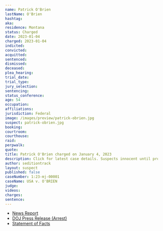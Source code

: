 ```yaml
---
name: Patrick O'Brien
lastName: O'Brien
hashtag:
aka:
residence: Montana
status: Charged
date: 2023-01-04
charged: 2023-01-04
indicted:
convicted:
acquitted:
sentenced:
dismissed:
deceased:
plea_hearing:
trial_date:
trial_type:
jury_selection:
sentencing:
status_conference:
age: 54
occupation:
affiliations:
jurisdiction: Federal
image: /images/preview/patrick-obrien.jpg
suspect: patrick-obrien.jpg
booking:
courtroom:
courthouse:
raid:
perpwalk:
quote:
title: Patrick O'Brien charged on January 4, 2023
description: Click for latest case details. Suspects innocent until proven guilty.
author: seditiontrack
layout: suspect
published: false
caseNumber: 1:23-mj-00001
caseName: USA v. O'BRIEN
judge:
videos:
charges:
sentence:
---
```


- [News Report](https://www.greatfallstribune.com/story/news/2023/01/13/great-falls-man-who-brought-juvenile-son-to-capitol-riot-charged/69807454007/)
- [DOJ Press Release (Arrest)](https://www.justice.gov/usao-dc/pr/montana-man-arraigned-charges-actions-during-jan-6-capitol-breach)
- [Statement of Facts](https://storage.courtlistener.com/recap/gov.uscourts.dcd.250674/gov.uscourts.dcd.250674.1.1.pdf)
